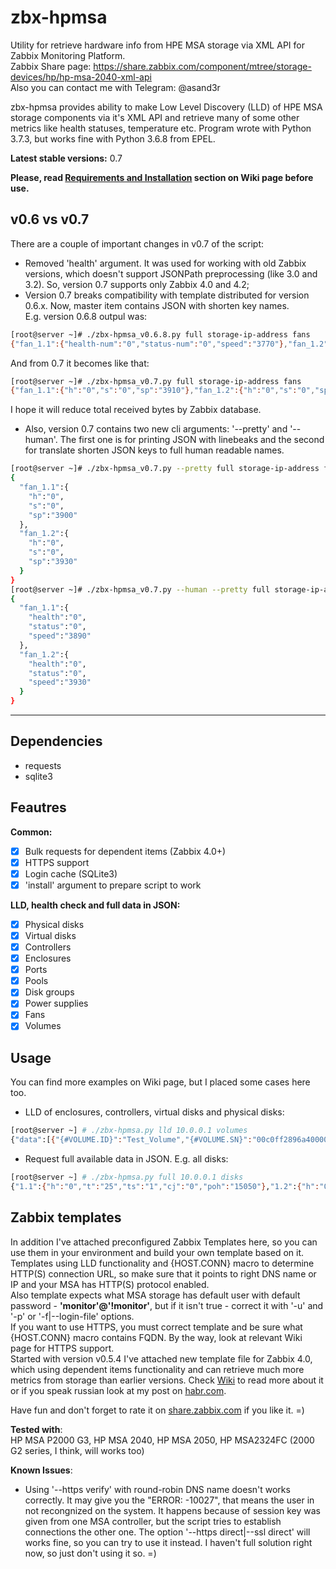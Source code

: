 # zbx-hpmsa
Utility for retrieve hardware info from HPE MSA storage via XML API for Zabbix Monitoring Platform.  
Zabbix Share page: https://share.zabbix.com/component/mtree/storage-devices/hp/hp-msa-2040-xml-api  
Also you can contact me with Telegram: @asand3r

zbx-hpmsa provides ability to make Low Level Discovery (LLD) of HPE MSA storage components via it's XML API and retrieve many of some other metrics like health statuses, temperature etc.
Program wrote with Python 3.7.3, but works fine with Python 3.6.8 from EPEL.

**Latest stable versions:** 0.7

__Please, read [Requirements and Installation](https://github.com/asand3r/zbx-hpmsa/wiki/Requirements-and-Installation) section on Wiki page before use.__  

## v0.6 vs v0.7
There are a couple of important changes in v0.7 of the script:  
  - Removed 'health' argument. It was used for working with old Zabbix versions, which doesn't support JSONPath preprocessing (like 3.0 and 3.2). So, version 0.7 supports only Zabbix 4.0 and 4.2;
  - Version 0.7 breaks compatibility with template distributed for version 0.6.x. Now, master item contains JSON with shorten key names.  
E.g. version 0.6.8 outpul was:  
```bash
[root@server ~]# ./zbx-hpmsa_v0.6.8.py full storage-ip-address fans
{"fan_1.1":{"health-num":"0","status-num":"0","speed":"3770"},"fan_1.2":{"health-num":"0","status-num":"0","speed":"3910"}}
```
And from 0.7 it becomes like that:
```bash
[root@server ~]# ./zbx-hpmsa_v0.7.py full storage-ip-address fans
{"fan_1.1":{"h":"0","s":"0","sp":"3910"},"fan_1.2":{"h":"0","s":"0","sp":"3920"}} 
```
I hope it will reduce total received bytes by Zabbix database.  

  - Also, version 0.7 contains two new cli arguments: '--pretty' and '--human'. The first one is for printing JSON with linebeaks and the second for translate shorten JSON keys to full human readable names.
```bash
[root@server ~]# ./zbx-hpmsa_v0.7.py --pretty full storage-ip-address fans
{
  "fan_1.1":{
    "h":"0",
    "s":"0",
    "sp":"3900"
  },
  "fan_1.2":{
    "h":"0",
    "s":"0",
    "sp":"3930"
  }
}
[root@server ~]# ./zbx-hpmsa_v0.7.py --human --pretty full storage-ip-address fans
{
  "fan_1.1":{
    "health":"0",
    "status":"0",
    "speed":"3890"
  },
  "fan_1.2":{
    "health":"0",
    "status":"0",
    "speed":"3930"
  }
}
```
---

## Dependencies
 - requests
 - sqlite3

## Feautres  
**Common:**
 - [x] Bulk requests for dependent items (Zabbix 4.0+)
 - [x] HTTPS support
 - [x] Login cache (SQLite3)
 - [x] 'install' argument to prepare script to work

**LLD, health check and full data in JSON:**
 - [x] Physical disks
 - [x] Virtual disks
 - [x] Controllers
 - [x] Enclosures
 - [x] Ports
 - [x] Pools
 - [x] Disk groups
 - [x] Power supplies
 - [x] Fans
 - [x] Volumes

## Usage
You can find more examples on Wiki page, but I placed some cases here too.   
- LLD of enclosures, controllers, virtual disks and physical disks:  
```bash
[root@server ~] # ./zbx-hpmsa.py lld 10.0.0.1 volumes
{"data":[{"{#VOLUME.ID}":"Test_Volume","{#VOLUME.SN}":"00c0ff2896a400008fb7265a01000000","{#VOLUME.TYPE}":"standard"}}
```

- Request full available data in JSON. E.g. all disks:  
```bash
[root@server ~] # ./zbx-hpmsa.py full 10.0.0.1 disks
{"1.1":{"h":"0","t":"25","ts":"1","cj":"0","poh":"15050"},"1.2":{"h":"0","t":"25","ts":"1","cj":"0","poh":"15050"}, ... }
```

## Zabbix templates
In addition I've attached preconfigured Zabbix Templates here, so you can use them in your environment and build your own template based on it.  
Templates using LLD functionality and {HOST.CONN} macro to determine HTTP(S) connection URL, so make sure that it points to right DNS name or IP and your MSA has HTTP(S) protocol enabled.  
Also template expects what MSA storage has default user with default password - **'monitor'@'!monitor'**, but if it isn't true - correct it with '-u' and '-p' or '-f|--login-file' options.  
If you want to use HTTPS, you must correct template and be sure what {HOST.CONN} macro contains FQDN. By the way, look at relevant Wiki page for HTTPS support.  
Started with version v0.5.4 I've attached new template file for Zabbix 4.0, which using dependent items functionality and can retrieve much more metrics from storage than earlier versions. Check [Wiki](https://github.com/asand3r/zbx-hpmsa/wiki/Zabbix-4.0-Templates) to read more about it or if you speak russian look at my post on [habr.com](https://habr.com/post/419221/).

Have fun and don't forget to rate it on [share.zabbix.com](https://share.zabbix.com/component/mtree/storage-devices/hp/hp-msa-2040-xml-api) if you like it. =)

**Tested with**:  
HP MSA P2000 G3, HP MSA 2040, HP MSA 2050, HP MSA2324FC (2000 G2 series, I think, will works too)

**Known Issues**:
- Using '--https verify' with round-robin DNS name doesn't works correctly. It may give you the "ERROR: -10027", that means the user in not recongnized on the system. It happens because of session key was given from one MSA controller, but the script tries to establish connections the other one. The option '--https direct|--ssl direct' will works fine, so you can try to use it instead. I haven't full solution right now, so just don't using it so. =)
